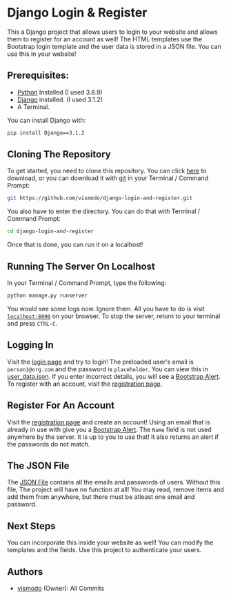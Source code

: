 # Django Login & Register
This a Django project that allows users to login to your website and allows them to register for an account as well! The HTML templates use the Bootstrap login template and the user data is stored in a JSON file. You can use this in your website!

## Prerequisites:
* [Python](https://www.python.org/) Installed (I used 3.8.9)
* [Django](https://www.djangoproject.com/) installed. (I used 3.1.2)
* A Terminal.

You can install Django with:
```bash
pip install Django==3.1.2
```

## Cloning The Repository

To get started, you need to clone this repository. You can click [here](https://github.com/vismodo/django-login-and-register/archive/master.zip) to download, or you can download it with [git](https://git-scm.com/) in your Terminal / Command Prompt:
```bash
git https://github.com/vismodo/django-login-and-register.git
```

You also have to enter the directory. You can do that with Terminal / Command Prompt:

```bash
cd django-login-and-register
```

Once that is done, you can run it on a localhost!

## Running The Server On Localhost

In your Terminal / Command Prompt, type the following:

```bash
python manage.py runserver
```
You would see some logs now. Ignore them. All you have to do is visit [`localhost:8000`](http://localhost:8000) on your browser. To stop the server, return to your terminal and press `CTRL-C`.

## Logging In

Visit the [login page](http://localhost:8000/login/) and try to login! The preloaded user's email is `person1@org.com` and the password is `placeholder`. You can view this in [user_data.json](https://github.com/vismodo/django-login-and-register/blob/master/user_data.json). If you enter incorrect details, you will see a [Bootstrap Alert](https://getbootstrap.com/docs/4.0/components/alerts/). To register with an account, visit the [registration page](http://localhost:8000/register).

## Register For An Account

Visit the [registration page](http://localhost:8000/register/) and create an account! Using an email that is already in use with give you a [Bootstrap Alert](https://getbootstrap.com/docs/4.0/components/alerts/). The `Name` field is not used anywhere by the server. It is up to you to use that! It also returns an alert if the passwords do not match.

## The JSON File

The [JSON File](https://github.com/vismodo/django-login-and-register/blob/master/user_data.json) contains all the emails and passwords of users. Without this file, The project will have no function at all! You may read, remove items and add them from anywhere, but there must be atleast one email and password.

## Next Steps

You can incorporate this inside your website as well! You can modify the templates and the fields. Use this project to authenticate your users.

## Authors

* [vismodo](https://github.com/vismodo) (Owner): All Commits

